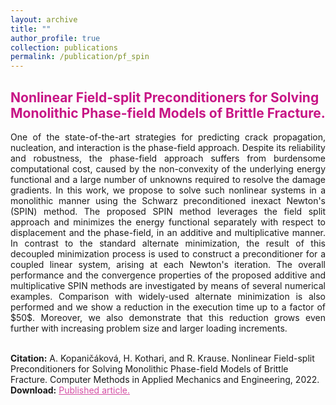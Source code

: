```yaml
---
layout: archive
title: ""
author_profile: true
collection: publications
permalink: /publication/pf_spin
---
```


## <span style="color:rgb(199, 21, 133)"> Nonlinear Field-split Preconditioners for Solving Monolithic Phase-field Models of Brittle Fracture.</span>
<div style="text-align: justify">One of the state-of-the-art strategies for predicting crack propagation, nucleation, and interaction is the phase-field approach.
Despite its reliability and robustness, the phase-field approach suffers from burdensome computational cost, caused by the non-convexity of the underlying energy functional and a large number of unknowns required to resolve the damage gradients.
In this work, we propose to solve such nonlinear systems in a monolithic manner using the Schwarz preconditioned inexact Newton's (SPIN) method.
The proposed SPIN method leverages the field split approach and minimizes the energy functional separately with respect to displacement and the phase-field, in an additive and multiplicative manner.
In contrast to the standard alternate minimization, the result of this decoupled minimization process is used to construct a preconditioner for a coupled linear system, arising at each Newton's iteration.
The overall performance and the convergence properties of the proposed additive and multiplicative SPIN methods are investigated by means of several numerical examples.
Comparison with widely-used alternate minimization is also performed and we show a reduction in the execution time up to a factor of $50$.
Moreover, we also demonstrate that this reduction grows even further with increasing problem size and larger loading increments.
</div><br />


**Citation:** A. Kopaničáková, H. Kothari, and R. Krause. Nonlinear Field-split Preconditioners for Solving Monolithic Phase-field Models of Brittle Fracture. Computer Methods in Applied Mechanics and Engineering, 2022. <br />
**Download:** <a href="https://www.sciencedirect.com/science/article/pii/S0045782519306085" style="color:rgb(199, 21, 133,0.75);">Published article.</a> <br />